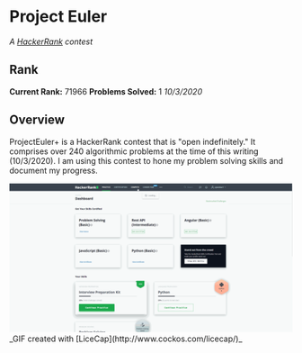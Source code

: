 # Project Euler
_A [HackerRank][hackerRankWebsite] contest_

## Rank
**Current Rank:** 71966
**Problems Solved:** 1
_10/3/2020_

## Overview
ProjectEuler+ is a HackerRank contest that is "open indefinitely." It comprises over 240 algorithmic problems at the time of this writing (10/3/2020). I am using this contest to hone my problem solving skills and document my progress.

<img src='ProjectEuler.gif' title='Project Euler' width='' alt='Project Euler' />
_GIF created with [LiceCap](http://www.cockos.com/licecap/)_

[hackerRankWebsite]: https://www.hackerrank.com/